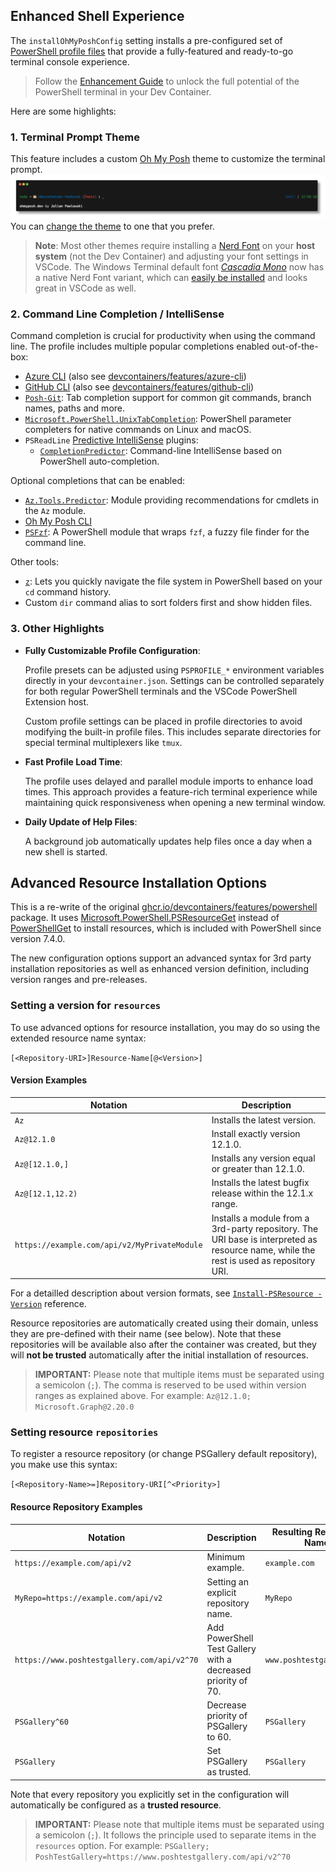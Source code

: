 ## Enhanced Shell Experience

The `installOhMyPoshConfig` setting installs a pre-configured set of [PowerShell profile files](./dotfiles/.config/powershell/)
that provide a fully-featured and ready-to-go terminal console experience.

> Follow the [Enhancement Guide](ENHANCEMENTS.md) to unlock the full potential of the PowerShell terminal in your Dev Container.

Here are some highlights:

### 1. Terminal Prompt Theme

This feature includes a custom [Oh My Posh](https://ohmyposh.dev/) theme to customize the terminal prompt.
[![Oh My Posh theme: devcontainers.minimal](images/devcontainers.minimal.omp.png)](./dotfiles/.config/oh-my-posh/themes/devcontainers.minimal.omp.json)
You can [change the theme](ENHANCEMENTS.md#3-change-your-oh-my-posh-powershell-prompt) to one that you prefer.

> **Note**: Most other themes require installing a [Nerd Font](https://ohmyposh.dev/docs/installation/fonts) on your
> **host system** (not the Dev Container) and adjusting your font settings in VSCode. The Windows Terminal default font
> [_Cascadia Mono_](https://github.com/microsoft/cascadia-code/releases/tag/v2404.23) now has a native Nerd Font variant,
> which can [easily be installed](ENHANCEMENTS.md#1-install-nerd-font) and looks great in VSCode as well.

### 2. Command Line Completion / IntelliSense

Command completion is crucial for productivity when using the command line. The profile includes multiple popular completions
enabled out-of-the-box:

- [Azure CLI](https://learn.microsoft.com/en-us/cli/azure/) (also see [devcontainers/features/azure-cli](https://github.com/devcontainers/features/tree/main/src/azure-cli))
- [GitHub CLI](https://cli.github.com/) (also see [devcontainers/features/github-cli](https://github.com/devcontainers/features/tree/main/src/github-cli))
- [`Posh-Git`](https://github.com/dahlbyk/posh-git): Tab completion support for common git commands, branch names, paths
  and more.
- [`Microsoft.PowerShell.UnixTabCompletion`](https://github.com/PowerShell/UnixCompleters): PowerShell parameter completers
  for native commands on Linux and macOS.
- `PSReadLine` [Predictive IntelliSense](https://learn.microsoft.com/en-us/powershell/scripting/learn/shell/using-predictors)
  plugins:
  - [`CompletionPredictor`](https://learn.microsoft.com/en-us/powershell/scripting/learn/shell/using-predictors?view=powershell-7.4#using-other-predictor-plug-ins):
    Command-line IntelliSense based on PowerShell auto-completion.

Optional completions that can be enabled:

- [`Az.Tools.Predictor`](https://learn.microsoft.com/en-us/powershell/azure/predictor-overview): Module providing
  recommendations for cmdlets in the `Az` module.
- [Oh My Posh CLI](https://ohmyposh.dev/blog/whats-new-2#cli-interface-also-2)
- [`PSFzf`](https://github.com/kelleyma49/PSFzf): A PowerShell module that wraps `fzf`, a fuzzy file finder for the
  command line.

Other tools:

- [`z`](https://github.com/badmotorfinger/z): Lets you quickly navigate the file system in PowerShell based on your `cd`
  command history.
- Custom `dir` command alias to sort folders first and show hidden files.

### 3. Other Highlights

- **Fully Customizable Profile Configuration**:

  Profile presets can be adjusted using `PSPROFILE_*` environment variables directly in your `devcontainer.json`. Settings
  can be controlled separately for both regular PowerShell terminals and the VSCode PowerShell Extension host.

  Custom profile settings can be placed in profile directories to avoid modifying the built-in profile files. This includes
  separate directories for special terminal multiplexers like `tmux`.

- **Fast Profile Load Time**:

  The profile uses delayed and parallel module imports to enhance load times. This approach provides a feature-rich terminal
  experience while maintaining quick responsiveness when opening a new terminal window.

- **Daily Update of Help Files**:

  A background job automatically updates help files once a day when a new shell is started.

## Advanced Resource Installation Options

This is a re-write of the original [ghcr.io/devcontainers/features/powershell](https://ghcr.io/devcontainers/features/powershell)
package. It uses [Microsoft.PowerShell.PSResourceGet](https://learn.microsoft.com/en-us/powershell/module/microsoft.powershell.psresourceget/)
instead of [PowerShellGet](https://learn.microsoft.com/en-us/powershell/gallery/overview) to install resources, which is
included with PowerShell since version 7.4.0.

The new configuration options support an advanced syntax for 3rd party installation repositories as well as enhanced version
definition, including version ranges and pre-releases.

### Setting a version for `resources`

To use advanced options for resource installation, you may do so using the extended
resource name syntax:

`[<Repository-URI>]Resource-Name[@<Version>]`

#### Version Examples

| Notation                                     | Description                                                                                                                            |
| -------------------------------------------- | -------------------------------------------------------------------------------------------------------------------------------------- |
| `Az`                                         | Installs the latest version.                                                                                                           |
| `Az@12.1.0`                                  | Install exactly version 12.1.0.                                                                                                        |
| `Az@[12.1.0,]`                               | Installs any version equal or greater than 12.1.0.                                                                                     |
| `Az@[12.1,12.2)`                             | Installs the latest bugfix release within the 12.1.x range.                                                                            |
| `https://example.com/api/v2/MyPrivateModule` | Installs a module from a 3rd-party repository. The URI base is interpreted as resource name, while the rest is used as repository URI. |

For a detailled description about version formats, see [`Install-PSResource -Version`](https://learn.microsoft.com/en-us/powershell/module/microsoft.powershell.psresourceget/install-psresource?#-version)
reference.

Resource repositories are automatically created using their domain, unless they are pre-defined with their name
(see below). Note that these repositories will be available also after the container was created, but they will
**not be trusted** automatically after the initial installation of resources.

> **IMPORTANT:** Please note that multiple items must be separated using a semicolon (`;`).
> The comma is reserved to be used within version ranges as explained above.
> For example: `Az@12.1.0; Microsoft.Graph@2.20.0`

### Setting resource `repositories`

To register a resource repository (or change PSGallery default repository), you make use this syntax:

`[<Repository-Name>=]Repository-URI[^<Priority>]`

#### Resource Repository Examples

| Notation                                    | Description                                                  | Resulting Repository Name |
| ------------------------------------------- | ------------------------------------------------------------ | ------------------------- |
| `https://example.com/api/v2`                | Minimum example.                                             | `example.com`             |
| `MyRepo=https://example.com/api/v2`         | Setting an explicit repository name.                         | `MyRepo`                  |
| `https://www.poshtestgallery.com/api/v2^70` | Add PowerShell Test Gallery with a decreased priority of 70. | `www.poshtestgallery.com` |
| `PSGallery^60`                              | Decrease priority of PSGallery to 60.                        | `PSGallery`               |
| `PSGallery`                                 | Set PSGallery as trusted.                                    | `PSGallery`               |

Note that every repository you explicitly set in the configuration will automatically be configured as a **trusted resource**.

> **IMPORTANT:** Please note that multiple items must be separated using a semicolon (`;`).
> It follows the principle used to separate items in the `resources` option.
> For example: `PSGallery; PoshTestGallery=https://www.poshtestgallery.com/api/v2^70`

